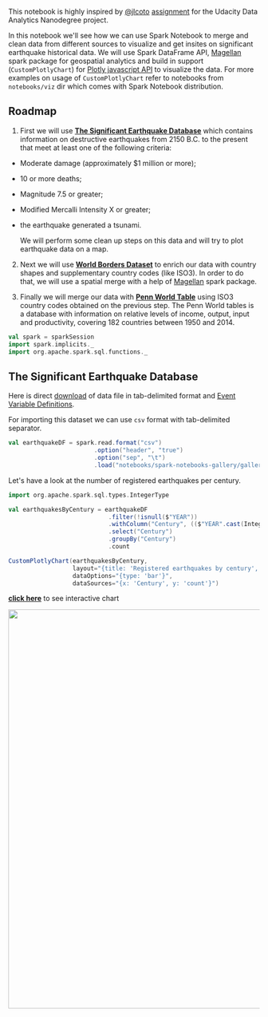 This notebook is highly inspired by [@jlcoto](https://github.com/jlcoto) [assignment](https://github.com/jlcoto/Udacity/tree/master/earthquake_project) for the Udacity Data Analytics Nanodegree project.

In this notebook we'll see how we can use Spark Notebook to merge and clean data from different sources
to visualize and get insites on significant earthquake historical data.
We will use Spark DataFrame API, 
[Magellan](https://github.com/harsha2010/magellan) spark package for geospatial analytics
and build in support (`CustomPlotlyChart`) for [Plotly javascript API](https://plot.ly/javascript/) to visualize the data. For more examples on usage of `CustomPlotlyChart` refer to notebooks from `notebooks/viz` dir which comes with Spark Notebook distribution.

## Roadmap

1. First we will use **[The Significant Earthquake Database](https://www.ngdc.noaa.gov/nndc/struts/form?t=101650&s=1&d=1)**
which contains information on destructive earthquakes from 2150 B.C. to the present that meet at least one of the following criteria: 
 - Moderate damage (approximately \$1 million or more);
 - 10 or more deaths;
 - Magnitude 7.5 or greater;
 - Modified Mercalli Intensity X or greater;
 - the earthquake generated a tsunami.

    We will perform some clean up steps on this data and will try to plot earthquake data on a map.
 
2. Next we will use **[World Borders Dataset](http://thematicmapping.org/downloads/world_borders.php)** to enrich our data
with country shapes and supplementary country codes (like ISO3). In order to do that, we will use a spatial merge with a help of [Magellan](https://github.com/harsha2010/magellan) spark package.

3. Finally we will merge our data with **[Penn World Table](http://www.rug.nl/ggdc/productivity/pwt/)** using ISO3 country codes obtained on the previous step. The Penn World tables is a database with information on relative levels of income, output, input and productivity, covering 182 countries between 1950 and 2014.

```scala
val spark = sparkSession
import spark.implicits._
import org.apache.spark.sql.functions._
```

## The Significant Earthquake Database

Here is direct [download](https://www.ngdc.noaa.gov/nndc/struts/results?type_0=Exact&query_0=$ID&t=101650&s=13&d=189&dfn=signif.txt) of data file in tab-delimited format and [Event Variable Definitions](https://www.ngdc.noaa.gov/nndc/struts/results?&t=101650&s=225&d=225).

For importing this dataset we can use `csv` format with tab-delimited separator.

```scala
val earthquakeDF = spark.read.format("csv")
                        .option("header", "true")  
                        .option("sep", "\t") 
                        .load("notebooks/spark-notebooks-gallery/gallery/earthquake/data/signif.tsv")
```

Let's have a look at the number of registered earthquakes per century.

```scala
import org.apache.spark.sql.types.IntegerType

val earthquakesByCentury = earthquakeDF
                            .filter(!isnull($"YEAR"))
                            .withColumn("Century", (($"YEAR".cast(IntegerType)) / 100).cast(IntegerType) + 1)
                            .select("Century")
                            .groupBy("Century")
                            .count
```

```scala
CustomPlotlyChart(earthquakesByCentury,
                  layout="{title: 'Registered earthquakes by century', xaxis: {title: 'Century'}}",
                  dataOptions="{type: 'bar'}",
                  dataSources="{x: 'Century', y: 'count'}")
```

**[click here](https://plot.ly/~drewnoff/7.embed)** to see interactive chart

<img src="http://telegra.ph/file/e8c13366fa4826d12a808.png" width=800>
</img>
